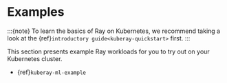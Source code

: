 # Examples

:::{note}
To learn the basics of Ray on Kubernetes, we recommend taking a look
at the {ref}`introductory guide<kuberay-quickstart>` first.
:::

This section presents example Ray workloads for you to try out on your Kubernetes cluster.
- {ref}`kuberay-ml-example`
